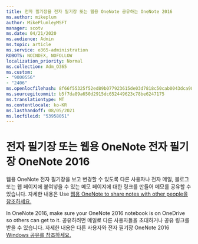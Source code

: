 ```yaml
---
title: 전자 필기장을 전자 필기장 또는 웹용 OneNote 공유하는 OneNote 2016
ms.author: mikeplum
author: MikePlumleyMSFT
manager: scotv
ms.date: 04/21/2020
ms.audience: Admin
ms.topic: article
ms.service: o365-administration
ROBOTS: NOINDEX, NOFOLLOW
localization_priority: Normal
ms.collection: Adm_O365
ms.custom:
- "9000556"
- "2406"
ms.openlocfilehash: 8f66f55325f52ed89b077923615de03d7818c50cab0043dca98aadca3e725bc8
ms.sourcegitcommit: b5f7da89a650d2915dc652449623c78be6247175
ms.translationtype: MT
ms.contentlocale: ko-KR
ms.lasthandoff: 08/05/2021
ms.locfileid: "53958051"
---
```

# <a name="share-notebooks-in-onenote-for-the-web-or-onenote-2016"></a>전자 필기장 또는 웹용 OneNote 전자 필기장 OneNote 2016

웹용 OneNote 전자 필기장을 보고 변경할 수 있도록 다른 사용자나 전자 메일, 블로그 또는 웹 페이지에 붙여넣을 수 있는 메모 페이지에 대한 링크를 만들어 메모를 공유할 수 있습니다. 자세한 내용은 Use [웹용 OneNote to share notes with other people을 참조하세요.](https://support.office.com/article/D3481FBE-E06C-4883-B7E9-B2EE9F38AED3)

In OneNote 2016, make sure your OneNote 2016 notebook is on OneDrive so others can get to it. 공유하려면 메일로 다른 사용자들을 초대하거나 공유 링크를 받을 수 있습니다. 자세한 내용은 다른 사용자와 전자 필기장 OneNote 2016 [Windows 공유를 참조하세요.](https://support.office.com/article/d14b6033-7a95-4536-9216-bb0a5e0f8285)